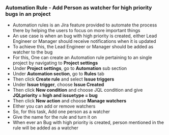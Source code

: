 ### Automation Rule - Add Person as watcher for high priority bugs in an project
* Automation rules is an Jira feature provided to automate the process there by helping the users to focus on more important things
* An use case is when an bug with high priority is created, either Lead Engineer or Manager should receive notifications when it is updated
* To achieve this, the Lead Engineer or Manager should be added as watcher to the bug
* For this, One can create an Automation rule pertaining to an single project by navigating to **Project settings**
* Under **Project settings**, go to **Automation** sub section
* Under **Automation section**, go to **Rules** tab
* Then click **Create rule** and select **Issue triggers**
* Under **Issue trigger**, choose **Issue Created**
* Then click **New condition** and choose JQL condition and give **JQLpriority = high  and issuetype = bug**
* Then click **New action** and choose **Manage watchers**
* Either you can add or remove watchers
* So, for this task, Add one person as a watcher
* Give the name for the rule and turn it on
* When ever an Bug with high priority is created, person mentioned in the rule will be added as a watcher
